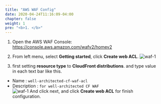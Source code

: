 ```yaml
---
title: "AWS WAF Config"
date: 2020-04-24T11:16:09-04:00
chapter: false
weight: 1
pre: "<b>1. </b>"
---
```



1. Open the AWS WAF Console: https://console.aws.amazon.com/wafv2/homev2

1. From left menu, select **Getting started**, click **Create web ACL**.
  ![waf-1](/images/security/security-waf-start.png)

1. first setting **resource type** to **CloudFront distributions**. and type value in each text bar like this. 
  - Name : `well-architected-cf-waf-acl`
  - Description : `for well-architected CF WAF`  
  ![waf-1](/images/security/security-waf-start2.png)
 And click next, and click **Create web ACL** for finish configuration.


